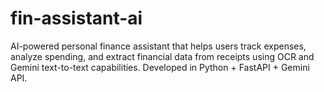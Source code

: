 # fin-assistant-ai
AI-powered personal finance assistant that helps users track expenses, analyze spending, and extract financial data from receipts using OCR and Gemini text-to-text capabilities. Developed in Python + FastAPI + Gemini API.
